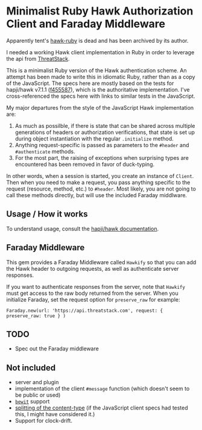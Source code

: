 # Minimalist Ruby Hawk Authorization Client and Faraday Middleware

Apparently tent's [hawk-ruby](https://github.com/tent/hawk-ruby) is dead and has been archived by its
author.

I needed a working Hawk client implementation in Ruby in order to leverage the
api from [ThreatStack](https://www.threatstack.com).

This is a minimalist Ruby version of the Hawk authentication scheme. An attempt
has been made to write this in idiomatic Ruby, rather than as a copy of the
JavaScript. The specs here are mostly based on the tests for hapji/hawk v7.1.1
([f455587](https://github.com/hapijs/hawk/tree/f455587c08c46d7249e334a4fe5fb70230e6bc3b)),
which is the authoritative implementation. I've cross-referenced the specs here
with links to similar tests in the JavaScript.

My major departures from the style of the JavaScript Hawk implementation are:

1. As much as possilble, if there is state that can be shared across multiple generations
   of headers or authorization verifications, that state is set up during object
   instantiation with the regular `.initialize` method.
2. Anything request-specific is passed as parameters to the `#header` and `#authenticate`
   methods.
3. For the most part, the raising of exceptions when surprising types are encountered has
   been removed in favor of duck-typing.

In other words, when a session is started, you create an instance of `Client`. Then when
you need to make a request, you pass anything specific to the request (resource, method, etc.)
to `#header`. Most likely, you are not going to call these methods directly, but will
use the included Faraday middlware.

## Usage / How it works

To understand usage, consult the [hapji/hawk documentation](https://hapi.dev/family/hawk/).

## Faraday Middleware

This gem provides a Faraday Middleware called `Hawkify` so that you can add the Hawk header
to outgoing requests, as well as authenticate server responses.

If you want to authenticate responses from the server, note that `Hawkify` must get access
to the raw body returned from the server. When you initialize Faraday, set the request option
for `preserve_raw` for example:

    Faraday.new(url: 'https://api.threatstack.com', request: { preserve_raw: true } )

## TODO

* Spec out the Faraday middleware

## Not included

* server and plugin
* implementation of the client `#message` function (which doesn't seem to be public or used)
* [`bewit`](https://github.com/hapijs/hawk#bewit-strategy) support
* [splitting of the content-type](https://github.com/hapijs/hawk/blob/master/lib/utils.js#L53)
  (if the JavaScript client specs had tested this, I might have considered it.)
* Support for clock-drift.
